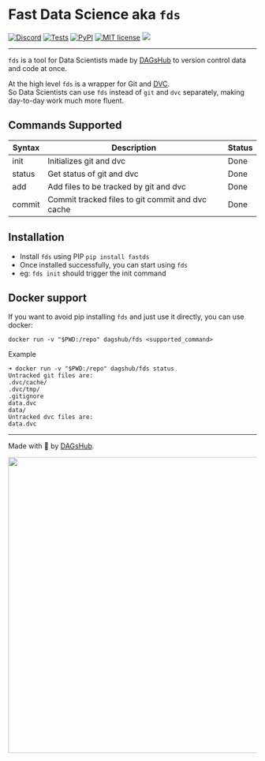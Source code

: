 # Fast Data Science aka `fds`

[![Discord](https://img.shields.io/discord/698874030052212737)](https://discord.com/invite/9gU36Y6)
[![Tests](https://github.com/dagshub/fds/actions/workflows/test.yml/badge.svg?branch=main)](https://github.com/DAGsHub/fds/actions/workflows/test.yml)
[![PyPI](https://img.shields.io/pypi/v/fastds.svg)](https://pypi.python.org/pypi/fastds/)
[![MIT license](https://img.shields.io/badge/License-MIT-blue.svg)](https://lbesson.mit-license.org/)
<a href="https://twitter.com/TheRealDAGsHub" title="DAGsHub on Twitter"><img src="https://img.shields.io/twitter/follow/TheRealDAGsHub.svg?style=social"></a>

---

`fds` is a tool for Data Scientists made by [DAGsHub](https://dagshub.com/) to version control data and code at once.

At the high level `fds` is a wrapper for Git and [DVC](https://dvc.org).  
So Data Scientists can use `fds` instead of `git` and `dvc` separately, making day-to-day work much more fluent.

## Commands Supported

| Syntax | Description                                      | Status      |
|--------|--------------------------------------------------|-------------|
| init   | Initializes git and dvc                          | Done        |
| status | Get status of git and dvc                        | Done        |
| add    | Add files to be tracked by git and dvc           | Done        |
| commit | Commit tracked files to git commit and dvc cache | Done        |

## Installation

- Install `fds` using PIP `pip install fastds`
- Once installed successfully, you can start using `fds`
- eg: `fds init` should trigger the init command

## Docker support

If you want to avoid pip installing `fds` and just use it directly, you can use docker:
```
docker run -v "$PWD:/repo" dagshub/fds <supported_command>
```

Example

```
➜ docker run -v "$PWD:/repo" dagshub/fds status
Untracked git files are:
.dvc/cache/
.dvc/tmp/
.gitignore
data.dvc
data/
Untracked dvc files are:
data.dvc
```

----

Made with 🐶 by [DAGsHub](https://dagshub.com/).

<div align="center">
  <a href="https://dagshub.com"><img src="https://raw.githubusercontent.com/DAGsHub/client/master/dagshub_github.png" width=600 alt=""/></a><br><br>
</div>
